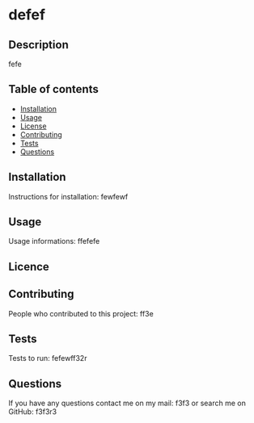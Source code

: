 # defef

## Description 
fefe

## Table of contents
* [Installation](#installation)
* [Usage](#usage)
* [License](#license)
* [Contributing](#contributing)
* [Tests](#tests)
* [Questions](#questions)

## Installation
Instructions for installation: fewfewf


## Usage
Usage informations: ffefefe


## Licence


## Contributing
People who contributed to this project: ff3e

## Tests
Tests to run: fefewff32r

## Questions
If you have any questions contact me on my mail: f3f3 or search me on GitHub: f3f3r3
